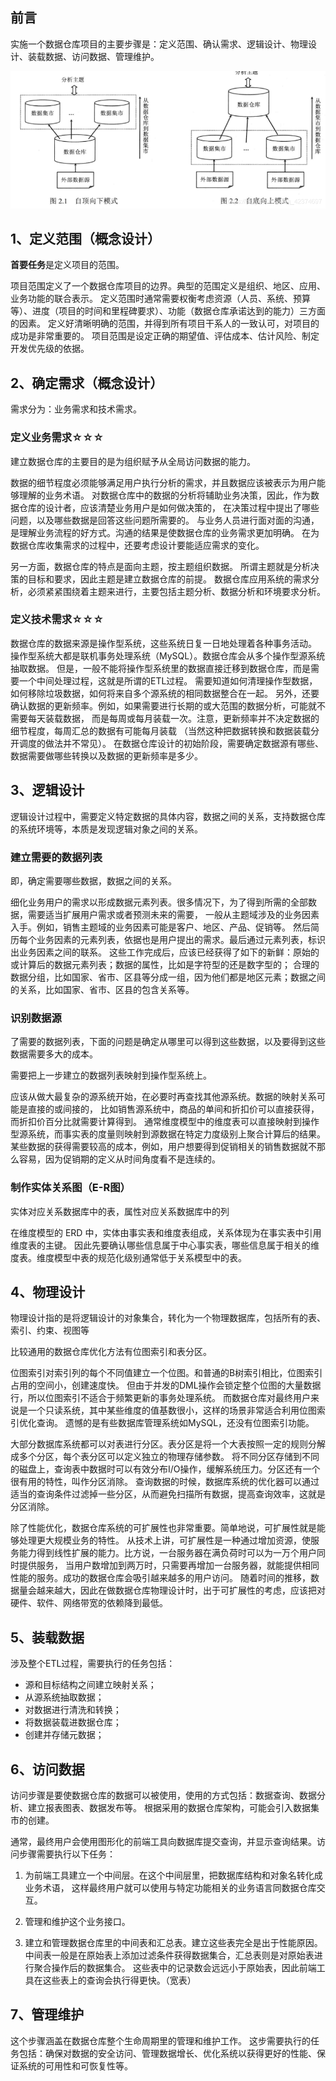 ## 前言

实施一个数据仓库项目的主要步骤是：定义范围、确认需求、逻辑设计、物理设计、装载数据、访问数据、管理维护。

![constructMethod4DataMarket01.png](img/08/constructMethod4DataMarket01.png)

## 1、定义范围（概念设计）
**首要任务**是定义项目的范围。

项目范围定义了一个数据仓库项目的边界。典型的范围定义是组织、地区、应用、业务功能的联合表示。
定义范围时通常需要权衡考虑资源（人员、系统、预算等）、进度（项目的时间和里程碑要求）、功能（数据仓库承诺达到的能力）三方面的因素。
定义好清晰明确的范围，并得到所有项目干系人的一致认可，对项目的成功是非常重要的。
项目范围是设定正确的期望值、评估成本、估计风险、制定开发优先级的依据。

## 2、确定需求（概念设计）
需求分为：业务需求和技术需求。

### 定义业务需求☆☆☆

建立数据仓库的主要目的是为组织赋予从全局访问数据的能力。

数据的细节程度必须能够满足用户执行分析的需求，并且数据应该被表示为用户能够理解的业务术语。
对数据仓库中的数据的分析将辅助业务决策，因此，作为数据仓库的设计者，应该清楚业务用户是如何做决策的，
在决策过程中提出了哪些问题，以及哪些数据是回答这些问题所需要的。
与业务人员进行面对面的沟通，是理解业务流程的好方式。沟通的结果是使数据仓库的业务需求更加明确。
在为数据仓库收集需求的过程中，还要考虑设计要能适应需求的变化。

另一方面，数据仓库的特点是面向主题，按主题组织数据。
所谓主题就是分析决策的目标和要求，因此主题是建立数据仓库的前提。
数据仓库应用系统的需求分析，必须紧紧围绕着主题来进行，主要包括主题分析、数据分析和环境要求分析。

### 定义技术需求☆☆☆

数据仓库的数据来源是操作型系统，这些系统日复一日地处理着各种事务活动。
操作型系统大都是联机事务处理系统（MySQL）。数据仓库会从多个操作型源系统抽取数据。
但是，一般不能将操作型系统里的数据直接迁移到数据仓库，而是需要一个中间处理过程，这就是所谓的ETL过程。
需要知道如何清理操作型数据，如何移除垃圾数据，如何将来自多个源系统的相同数据整合在一起。
另外，还要确认数据的更新频率。例如，如果需要进行长期的或大范围的数据分析，可能就不需要每天装载数据，
而是每周或每月装载一次。注意，更新频率并不决定数据的细节程度，每周汇总的数据有可能每月装载
（当然这种把数据转换和数据装载分开调度的做法并不常见）。
在数据仓库设计的初始阶段，需要确定数据源有哪些、数据需要做哪些转换以及数据的更新频率是多少。

## 3、逻辑设计
逻辑设计过程中，需要定义特定数据的具体内容，数据之间的关系，支持数据仓库的系统环境等，本质是发现逻辑对象之间的关系。

### 建立需要的数据列表

即，确定需要哪些数据，数据之间的关系。

细化业务用户的需求以形成数据元素列表。很多情况下，为了得到所需的全部数据，需要适当扩展用户需求或者预测未来的需要，
一般从主题域涉及的业务因素入手。例如，销售主题域的业务因素可能是客户、地区、产品、促销等。
然后简历每个业务因素的元素列表，依据也是用户提出的需求。最后通过元素列表，标识出业务因素之间的联系。
这些工作完成后，应该已经获得了如下的新鲜：原始的或计算后的数据元素列表；数据的属性，比如是字符型的还是数字型的；
合理的数据分组，比如国家、省市、区县等分成一组，因为他们都是地区元素；数据之间的关系，比如国家、省市、区县的包含关系等。

### 识别数据源

了需要的数据列表，下面的问题是确定从哪里可以得到这些数据，以及要得到这些数据需要多大的成本。

需要把上一步建立的数据列表映射到操作型系统上。

应该从做大最复杂的源系统开始，在必要时再查找其他源系统。数据的映射关系可能是直接的或间接的，
比如销售源系统中，商品的单间和折扣价可以直接获得，而折扣价百分比就需要计算得到。
通常维度模型中的维度表可以直接映射到操作型源系统，而事实表的度量则映射到源数据在特定力度级别上聚合计算后的结果。
某些数据的获得需要较高的成本，例如，用户想要得到促销相关的销售数据就不那么容易，因为促销期的定义从时间角度看不是连续的。

### 制作实体关系图（E-R图）

实体对应关系数据库中的表，属性对应关系数据库中的列

在维度模型的 ERD 中，实体由事实表和维度表组成，关系体现为在事实表中引用维度表的主键。
因此先要确认哪些信息属于中心事实表，哪些信息属于相关的维度表。维度模型中表的规范化级别通常低于关系模型中的表。

## 4、物理设计
物理设计指的是将逻辑设计的对象集合，转化为一个物理数据库，包括所有的表、索引、约束、视图等

比较通用的数据仓库优化方法有位图索引和表分区。

位图索引对索引列的每个不同值建立一个位图。和普通的B树索引相比，位图索引占用的空间小，创建速度快。
但由于并发的DML操作会锁定整个位图的大量数据行，所以位图索引不适合于频繁更新的事务处理系统。
而数据仓库对最终用户来说是一个只读系统，其中某些维度的值基数很小，这样的场景非常适合利用位图索引优化查询。
遗憾的是有些数据库管理系统如MySQL，还没有位图索引功能。

大部分数据库系统都可以对表进行分区。表分区是将一个大表按照一定的规则分解成多个分区，每个表分区可以定义独立的物理存储参数。
将不同分区存储到不同的磁盘上，查询表中数据时可以有效分布I/O操作，缓解系统压力。分区还有一个很有用的特性，叫作分区消除。
查询数据的时候，数据库系统的优化器可以通过适当的查询条件过滤掉一些分区，从而避免扫描所有数据，提高查询效率，这就是分区消除。

除了性能优化，数据仓库系统的可扩展性也非常重要。简单地说，可扩展性就是能够处理更大规模业务的特性。
从技术上讲，可扩展性是一种通过增加资源，使服务能力得到线性扩展的能力。比方说，一台服务器在满负荷时可以为一万个用户同时提供服务，
当用户数增加到两万时，只需要再增加一台服务器，就能提供相同性能的服务。成功的数据仓库会吸引越来越多的用户访问。
随着时间的推移，数据量会越来越大，因此在做数据仓库物理设计时，出于可扩展性的考虑，应该把对硬件、软件、网络带宽的依赖降到最低。

## 5、装载数据
涉及整个ETL过程，需要执行的任务包括：
* 源和目标结构之间建立映射关系；
* 从源系统抽取数据；
* 对数据进行清洗和转换；
* 将数据装载进数据仓库；
* 创建并存储元数据；

## 6、访问数据
访问步骤是要使数据仓库的数据可以被使用，使用的方式包括：数据查询、数据分析、建立报表图表、数据发布等。
根据采用的数据仓库架构，可能会引入数据集市的创建。

通常，最终用户会使用图形化的前端工具向数据库提交查询，并显示查询结果。访问步骤需要执行以下任务：
1. 为前端工具建立一个中间层。在这个中间层里，把数据库结构和对象名转化成业务术语，
   这样最终用户就可以使用与特定功能相关的业务语言同数据仓库交互。

2. 管理和维护这个业务接口。

3. 建立和管理数据仓库里的中间表和汇总表。建立这些表完全是出于性能原因。
   中间表一般是在原始表上添加过滤条件获得数据集合，汇总表则是对原始表进行聚合操作后的数据集合。
   这些表中的记录数会远远小于原始表，因此前端工具在这些表上的查询会执行得更快。（宽表）

## 7、管理维护
这个步骤涵盖在数据仓库整个生命周期里的管理和维护工作。
这步需要执行的任务包括：确保对数据的安全访问、管理数据增长、优化系统以获得更好的性能、保证系统的可用性和可恢复性等。